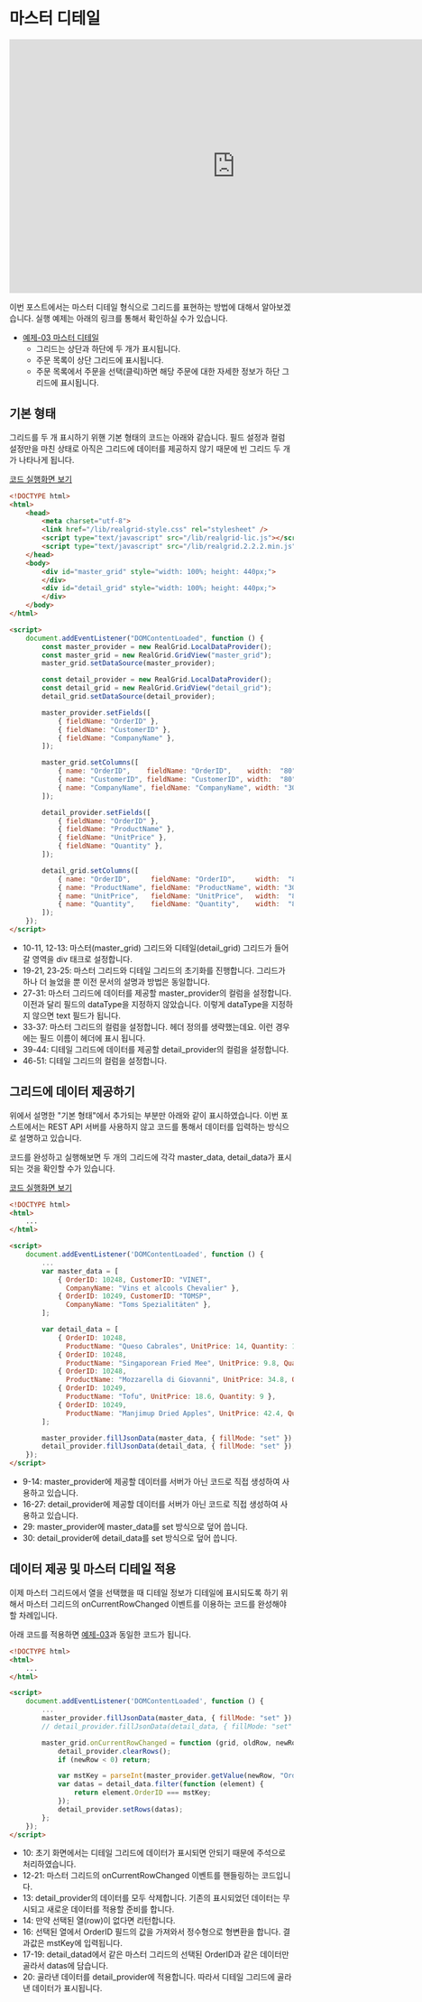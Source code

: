 # 마스터 디테일

<iframe width="800" height="450" src="https://www.youtube.com/embed/O_HJPnxDM8k" frameborder="0" allow="accelerometer; autoplay; clipboard-write; encrypted-media; gyroscope; picture-in-picture" allowfullscreen></iframe>

이번 포스트에서는 마스터 디테일 형식으로 그리드를 표현하는 방법에 대해서 알아보겠습니다.
실행 예제는 아래의 링크를 통해서 확인하실 수가 있습니다.

* [예제-03 마스터 디테일](http://10bun.tv/samples/realgrid2/part-1/03)
  * 그리드는 상단과 하단에 두 개가 표시됩니다.
  * 주문 목록이 상단 그리드에 표시됩니다.
  * 주문 목록에서 주문을 선택(클릭)하면 해당 주문에 대한 자세한 정보가 하단 그리드에 표시됩니다.


## 기본 형태

그리드를 두 개 표시하기 위핸 기본 형태의 코드는 아래와 같습니다.
필드 설정과 컬럼 설정만을 마친 상태로 아직은 그리드에 데이터를 제공하지 않기 때문에 빈 그리드 두 개가 나타나게 됩니다.

[코드 실행화면 보기](http://10bun.tv/samples/realgrid2/part-1/03/step-01.html)

``` html
<!DOCTYPE html>
<html>
	<head>
		<meta charset="utf-8">
		<link href="/lib/realgrid-style.css" rel="stylesheet" />
		<script type="text/javascript" src="/lib/realgrid-lic.js"></script>
		<script type="text/javascript" src="/lib/realgrid.2.2.2.min.js"></script>
	</head>
	<body>
		<div id="master_grid" style="width: 100%; height: 440px;">
		</div>
		<div id="detail_grid" style="width: 100%; height: 440px;">
		</div>
	</body>
</html>

<script>
	document.addEventListener("DOMContentLoaded", function () {
		const master_provider = new RealGrid.LocalDataProvider();
		const master_grid = new RealGrid.GridView("master_grid");
		master_grid.setDataSource(master_provider);

		const detail_provider = new RealGrid.LocalDataProvider();
		const detail_grid = new RealGrid.GridView("detail_grid");
		detail_grid.setDataSource(detail_provider);

		master_provider.setFields([
			{ fieldName: "OrderID" },
			{ fieldName: "CustomerID" },
			{ fieldName: "CompanyName" },
		]);

		master_grid.setColumns([
			{ name: "OrderID",    fieldName: "OrderID",    width:  "80" },
			{ name: "CustomerID", fieldName: "CustomerID", width:  "80" },
			{ name: "CompanyName", fieldName: "CompanyName", width: "300" },
		]);

		detail_provider.setFields([
			{ fieldName: "OrderID" },
			{ fieldName: "ProductName" },
			{ fieldName: "UnitPrice" },
			{ fieldName: "Quantity" },
		]);

		detail_grid.setColumns([
			{ name: "OrderID",     fieldName: "OrderID",     width:  "80" },
			{ name: "ProductName", fieldName: "ProductName", width: "300" },
			{ name: "UnitPrice",   fieldName: "UnitPrice",   width:  "80" },
			{ name: "Quantity",    fieldName: "Quantity",    width:  "80" },
		]);
	});
</script>
```
* 10-11, 12-13: 마스터(master_grid) 그리드와 디테일(detail_grid) 그리드가 들어갈 영역을 div 태크로 설정합니다.
* 19-21, 23-25: 마스터 그리드와 디테일 그리드의 초기화를 진행합니다. 그리드가 하나 더 늘었을 뿐 이전 문서의 설명과 방법은 동일합니다.
* 27-31: 마스터 그리드에 데이터를 제공할 master_provider의 컬럼을 설정합니다. 이전과 달리 필드의 dataType을 지정하지 않았습니다. 이렇게 dataType을 지정하지 않으면 text 필드가 됩니다.
* 33-37: 마스터 그리드의 컬럼을 설정합니다. 헤더 정의를 생략했는데요. 이런 경우에는 필드 이름이 헤더에 표시 됩니다.
* 39-44: 디테일 그리드에 데이터를 제공할 detail_provider의 컬럼을 설정합니다.
* 46-51: 디테일 그리드의 컬럼을 설정합니다.


## 그리드에 데이터 제공하기

위에서 설명한 "기본 형태"에서 추가되는 부분만 아래와 같이 표시하였습니다.
이번 포스트에서는 REST API 서버를 사용하지 않고 코드를 통해서 데이터를 입력하는 방식으로 설명하고 있습니다.

코드를 완성하고 실행해보면 두 개의 그리드에 각각 master_data, detail_data가 표시되는 것을 확인할 수가 있습니다.

[코드 실행화면 보기](http://10bun.tv/samples/realgrid2/part-1/03/step-02.html)

``` html
<!DOCTYPE html>
<html>
    ...
</html>

<script>
	document.addEventListener('DOMContentLoaded', function () {
        ...
		var master_data = [
			{ OrderID: 10248, CustomerID: "VINET", 
			  CompanyName: "Vins et alcools Chevalier" },
			{ OrderID: 10249, CustomerID: "TOMSP", 
			  CompanyName: "Toms Spezialitäten" },
		];

		var detail_data = [
			{ OrderID: 10248, 
			  ProductName: "Queso Cabrales", UnitPrice: 14, Quantity: 12 },
			{ OrderID: 10248, 
			  ProductName: "Singaporean Fried Mee", UnitPrice: 9.8, Quantity: 10 },
			{ OrderID: 10248, 
			  ProductName: "Mozzarella di Giovanni", UnitPrice: 34.8, Quantity: 5 },
			{ OrderID: 10249, 
			  ProductName: "Tofu", UnitPrice: 18.6, Quantity: 9 },
			{ OrderID: 10249, 
			  ProductName: "Manjimup Dried Apples", UnitPrice: 42.4, Quantity: 40 },
		];

		master_provider.fillJsonData(master_data, { fillMode: "set" });
		detail_provider.fillJsonData(detail_data, { fillMode: "set" });
	});
</script>
```
* 9-14: master_provider에 제공할 데이터를 서버가 아닌 코드로 직접 생성하여 사용하고 있습니다.
* 16-27: detail_provider에 제공할 데이터를 서버가 아닌 코드로 직접 생성하여 사용하고 있습니다.
* 29: master_provider에 master_data를 set 방식으로 덮어 씁니다.
* 30: detail_provider에 detail_data를 set 방식으로 덮어 씁니다.


## 데이터 제공 및 마스터 디테일 적용

이제 마스터 그리드에서 열을 선택했을 때 디테일 정보가 디테일에 표시되도록 하기 위해서
마스터 그리드의 onCurrentRowChanged 이벤트를 이용하는 코드를 완성해야 할 차례입니다.

아래 코드를 적용하면 [예제-03](http://10bun.tv/samples/realgrid2/part-1/03)과 동일한 코드가 됩니다.

``` html
<!DOCTYPE html>
<html>
    ...
</html>

<script>
	document.addEventListener('DOMContentLoaded', function () {
        ...
		master_provider.fillJsonData(master_data, { fillMode: "set" });
		// detail_provider.fillJsonData(detail_data, { fillMode: "set" });

		master_grid.onCurrentRowChanged = function (grid, oldRow, newRow) {
			detail_provider.clearRows();
			if (newRow < 0) return;

			var mstKey = parseInt(master_provider.getValue(newRow, "OrderID"));
			var datas = detail_data.filter(function (element) {
				return element.OrderID === mstKey;
			});
			detail_provider.setRows(datas);
		};
	});
</script>
```
* 10: 초기 화면에서는 디테일 그리드에 데이터가 표시되면 안되기 때문에 주석으로 처리하였습니다.
* 12-21: 마스터 그리드의 onCurrentRowChanged 이벤트를 핸들링하는 코드입니다.
* 13: detail_provider의 데이터를 모두 삭제합니다. 기존의 표시되었던 데이터는 무시되고 새로운 데이터를 적용할 준비를 합니다.
* 14: 만약 선택된 열(row)이 없다면 리턴합니다.
* 16: 선택된 열에서 OrderID 필드의 값을 가져와서 정수형으로 형변환을 합니다. 결과값은 mstKey에 입력됩니다.
* 17-19: detail_datad에서 같은 마스터 그리드의 선택된 OrderID과 같은 데이터만 골라서 datas에 담습니다.
* 20: 골라낸 데이터를 detail_provider에 적용합니다. 따라서 디테일 그리드에 골라낸 데이터가 표시됩니다. 
